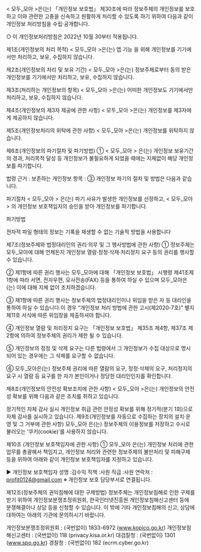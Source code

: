 < 모두_모아 >은(는) 「개인정보 보호법」 제30조에 따라 정보주체의 개인정보를 보호하고 이와 관련한 고충을 신속하고 원활하게 처리할 수 있도록 하기 위하여 다음과 같이 개인정보 처리방침을 수립·공개합니다.

○ 이 개인정보처리방침은 2022년 10월 30부터 적용됩니다.

제1조(개인정보의 처리 목적)
< 모두_모아 >은(는) 앱 기능 을 위해 개인정보를 기기에서만 처리하고, 보유, 수집하지 않습니다.

제2조(개인정보의 처리 및 보유 기간)
< 모두_모아 >은(는) 정보주체로부터 동의 받은 개인정보를 기기에서만 처리하고, 보유, 수집하지 않습니다.

제3조(처리하는 개인정보의 항목)
< 모두_모아 >은(는) 어떠한 개인정보도 기기에서만 처리하고, 보유, 수집하지 않습니다.

제4조(개인정보의 제3자 제공에 관한 사항)
< 모두_모아 >은(는) 개인정보를 제3자에게 제공하지 않습니다.

제5조(개인정보처리의 위탁에 관한 사항)
< 모두_모아 >은(는) 개인정보를 위탁하지 않습니다.

제6조(개인정보의 파기절차 및 파기방법)
① < 모두_모아 > 은(는) 개인정보 보유기간의 경과, 처리목적 달성 등 개인정보가 불필요하게 되었을 때에는 지체없이 해당 개인정보를 파기합니다.

법령 근거 :
보존하는 개인정보 항목 :
③ 개인정보 파기의 절차 및 방법은 다음과 같습니다.

파기절차 < 모두_모아 > 은(는) 파기 사유가 발생한 개인정보를 선정하고, < 모두_모아 > 의 개인정보 보호책임자의 승인을 받아 개인정보를 파기합니다.

파기방법

전자적 파일 형태의 정보는 기록을 재생할 수 없는 기술적 방법을 사용합니다

제7조(정보주체와 법정대리인의 권리·의무 및 그 행사방법에 관한 사항)
① 정보주체는 모두_모아에 대해 언제든지 개인정보 열람·정정·삭제·처리정지 요구 등의 권리를 행사할 수 있습니다.

② 제1항에 따른 권리 행사는 모두_모아에 대해 「개인정보 보호법」 시행령 제41조제1항에 따라 서면, 전자우편, 모사전송(FAX) 등을 통하여 하실 수 있으며 모두_모아은(는) 이에 대해 지체 없이 조치하겠습니다.

③ 제1항에 따른 권리 행사는 정보주체의 법정대리인이나 위임을 받은 자 등 대리인을 통하여 하실 수 있습니다.이 경우 “개인정보 처리 방법에 관한 고시(제2020-7호)” 별지 제11호 서식에 따른 위임장을 제출하셔야 합니다.

④ 개인정보 열람 및 처리정지 요구는 「개인정보 보호법」 제35조 제4항, 제37조 제2항에 의하여 정보주체의 권리가 제한 될 수 있습니다.

⑤ 개인정보의 정정 및 삭제 요구는 다른 법령에서 그 개인정보가 수집 대상으로 명시되어 있는 경우에는 그 삭제를 요구할 수 없습니다.

⑥ 모두_모아은(는) 정보주체 권리에 따른 열람의 요구, 정정·삭제의 요구, 처리정지의 요구 시 열람 등 요구를 한 자가 본인이거나 정당한 대리인인지를 확인합니다.

제8조(개인정보의 안전성 확보조치에 관한 사항)
< 모두_모아 >은(는) 개인정보의 안전성 확보를 위해 다음과 같은 조치를 취하고 있습니다.

정기적인 자체 감사 실시 개인정보 취급 관련 안정성 확보를 위해 정기적(분기 1회)으로 자체 감사를 실시하고 있습니다.
제9조(개인정보를 자동으로 수집하는 장치의 설치·운영 및 그 거부에 관한 사항)
모두_모아 은(는) 정보주체의 이용정보를 저장하고 수시로 불러오는 ‘쿠키(cookie)’를 사용하지 않습니다.

제10조 (개인정보 보호책임자에 관한 사항)
① 모두_모아 은(는) 개인정보 처리에 관한 업무를 총괄해서 책임지고, 개인정보 처리와 관련한 정보주체의 불만처리 및 피해구제 등을 위하여 아래와 같이 개인정보 보호책임자를 지정하고 있습니다.

▶ 개인정보 보호책임자 성명 :김수익 직책 :사원 직급 :사원 연락처 : profit0124@gmail.com ※ 개인정보 보호 담당부서로 연결됩니다.

제12조(정보주체의 권익침해에 대한 구제방법)
정보주체는 개인정보침해로 인한 구제를 받기 위하여 개인정보분쟁조정위원회, 한국인터넷진흥원 개인정보침해신고센터 등에 분쟁해결이나 상담 등을 신청할 수 있습니다. 이 밖에 기타 개인정보침해의 신고, 상담에 대하여는 아래의 기관에 문의하시기 바랍니다.

개인정보분쟁조정위원회 : (국번없이) 1833-6972 (www.kopico.go.kr)
개인정보침해신고센터 : (국번없이) 118 (privacy.kisa.or.kr)
대검찰청 : (국번없이) 1301 (www.spo.go.kr)
경찰청 : (국번없이) 182 (ecrm.cyber.go.kr)
